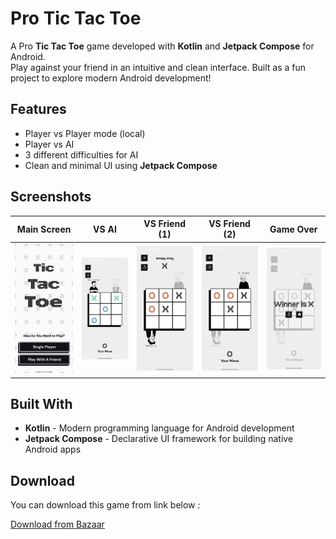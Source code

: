 # Pro Tic Tac Toe

A Pro **Tic Tac Toe** game developed with **Kotlin** and **Jetpack Compose** for Android.  
Play against your friend in an intuitive and clean interface. Built as a fun project to explore
modern Android development!

## Features

- Player vs Player mode (local)
- Player vs AI
- 3 different difficulties for AI
- Clean and minimal UI using **Jetpack Compose**

## Screenshots

| Main Screen                                 | VS AI                           | VS Friend (1)                            | VS Friend (2)                            | Game Over                               |
|---------------------------------------------|---------------------------------|------------------------------------------|------------------------------------------|-----------------------------------------|
| <img src="screenshots/main_screen.jpg" width="200"/> | <img src="screenshots/vs_ai.jpg" width="200"/> | <img src="screenshots/x_turn.jpg" width="200"/> | <img src="screenshots/o_turn.jpg" width="200"/> | <img src="screenshots/game_over.jpg" width="200"/> |

## Built With

- **Kotlin** - Modern programming language for Android development
- **Jetpack Compose** - Declarative UI framework for building native Android apps

## Download

You can download this game from link below :

[Download from Bazaar](https://cafebazaar.ir/app/com.amirali_apps.tictactoe?ref=share)
